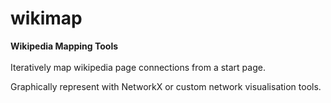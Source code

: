 # wikimap
<strong>Wikipedia Mapping Tools</strong>
<br><br>
Iteratively map wikipedia page connections from a start page.

Graphically represent with NetworkX or custom network visualisation tools.

